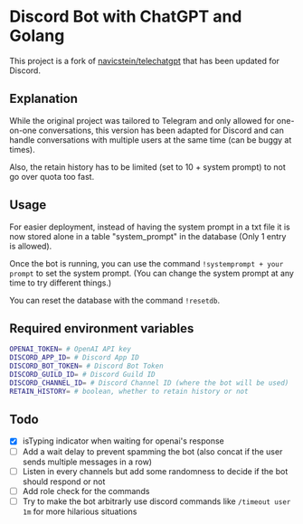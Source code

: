 # Discord Bot with ChatGPT and Golang

This project is a fork of [navicstein/telechatgpt](https://github.com/navicstein/telechatgpt) that has been updated for Discord.

## Explanation

While the original project was tailored to Telegram and only allowed for one-on-one conversations, this version has been adapted for Discord and can handle conversations with multiple users at the same time (can be buggy at times).

Also, the retain history has to be limited (set to 10 + system prompt) to not go over quota too fast.

## Usage

For easier deployment, instead of having the system prompt in a txt file it is now stored alone in a table "system_prompt" in the database (Only 1 entry is allowed).

Once the bot is running, you can use the command `!systemprompt + your prompt` to set the system prompt. (You can change the system prompt at any time to try different things.)

You can reset the database with the command `!resetdb`.

## Required environment variables

```bash
OPENAI_TOKEN= # OpenAI API key
DISCORD_APP_ID= # Discord App ID
DISCORD_BOT_TOKEN= # Discord Bot Token
DISCORD_GUILD_ID= # Discord Guild ID
DISCORD_CHANNEL_ID= # Discord Channel ID (where the bot will be used)
RETAIN_HISTORY= # boolean, whether to retain history or not
```

## Todo

-   [x] isTyping indicator when waiting for openai's response
-   [ ] Add a wait delay to prevent spamming the bot (also concat if the user sends multiple messages in a row)
-   [ ] Listen in every channels but add some randomness to decide if the bot should respond or not
-   [ ] Add role check for the commands
-   [ ] Try to make the bot arbitrarly use discord commands like `/timeout user 1m` for more hilarious situations